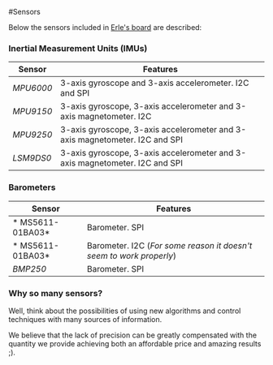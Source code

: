 #Sensors


Below the sensors included in [Erle's board](http://erlerobot.com) are described:

### Inertial Measurement Units (IMUs)

| **Sensor**   | **Features** |
|----|---------|
| *MPU6000* |  3-axis gyroscope and 3-axis accelerometer. I2C and SPI|
| *MPU9150* | 3-axis gyroscope, 3-axis accelerometer and 3-axis magnetometer. I2C  |
| *MPU9250* | 3-axis gyroscope, 3-axis accelerometer and 3-axis magnetometer. I2C and SPI |
| *LSM9DS0* | 3-axis gyroscope, 3-axis accelerometer and 3-axis magnetometer. I2C and SPI|

### Barometers

| **Sensor**   | **Features** |
|----|---------|
| * MS5611-01BA03* | Barometer. SPI |
| * MS5611-01BA03* | Barometer. I2C (*For some reason it doesn't seem to work properly*) |
| *BMP250* | Barometer. SPI |


### Why so many sensors?

Well, think about the possibilities of using new algorithms and control techniques with many sources of information.

We believe that the lack of precision can be greatly compensated with the quantity we provide achieving both an affordable price and amazing results ;).

